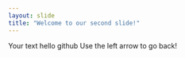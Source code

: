 ```yaml
---
layout: slide
title: "Welcome to our second slide!"
---
```

Your text hello github
Use the left arrow to go back!

